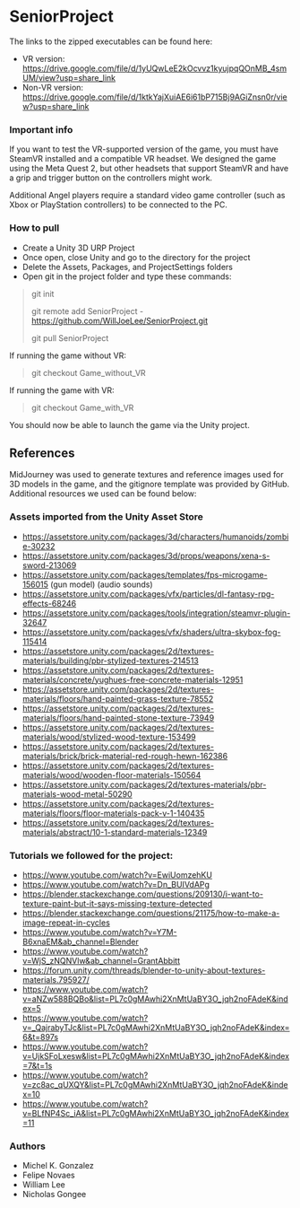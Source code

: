 # SeniorProject
The links to the zipped executables can be found here:
- VR version: https://drive.google.com/file/d/1yUQwLeE2kOcvvz1kyujpqQOnMB_4smUM/view?usp=share_link
- Non-VR version: https://drive.google.com/file/d/1ktkYajXuiAE6i61bP715Bj9AGiZnsn0r/view?usp=share_link

### Important info
If you want to test the VR-supported version of the game, you must have SteamVR
installed and a compatible VR headset. We designed the game using the Meta
Quest 2, but other headsets that support SteamVR and have a grip and trigger
button on the controllers might work.

Additional Angel players require a standard video game controller (such as Xbox
or PlayStation controllers) to be connected to the PC.

### How to pull
- Create a Unity 3D URP Project
- Once open, close Unity and go to the directory for the project
- Delete the Assets, Packages, and ProjectSettings folders
- Open git in the project folder and type these commands:
> git init
>
> git remote add SeniorProject - https://github.com/WillJoeLee/SeniorProject.git
>
> git pull SeniorProject

If running the game without VR:
> git checkout Game_without_VR

If running the game with VR:
> git checkout Game_with_VR

You should now be able to launch the game via the Unity project.

## References
MidJourney was used to generate textures and reference images used for 3D models
in the game, and the gitignore template was provided by GitHub. Additional
resources we used can be found below:

### Assets imported from the Unity Asset Store
- https://assetstore.unity.com/packages/3d/characters/humanoids/zombie-30232
- https://assetstore.unity.com/packages/3d/props/weapons/xena-s-sword-213069
- https://assetstore.unity.com/packages/templates/fps-microgame-156015 (gun model) (audio sounds)
- https://assetstore.unity.com/packages/vfx/particles/dl-fantasy-rpg-effects-68246
- https://assetstore.unity.com/packages/tools/integration/steamvr-plugin-32647
- https://assetstore.unity.com/packages/vfx/shaders/ultra-skybox-fog-115414
- https://assetstore.unity.com/packages/2d/textures-materials/building/pbr-stylized-textures-214513
- https://assetstore.unity.com/packages/2d/textures-materials/concrete/yughues-free-concrete-materials-12951
- https://assetstore.unity.com/packages/2d/textures-materials/floors/hand-painted-grass-texture-78552
- https://assetstore.unity.com/packages/2d/textures-materials/floors/hand-painted-stone-texture-73949
- https://assetstore.unity.com/packages/2d/textures-materials/wood/stylized-wood-texture-153499
- https://assetstore.unity.com/packages/2d/textures-materials/brick/brick-material-red-rough-hewn-162386
- https://assetstore.unity.com/packages/2d/textures-materials/wood/wooden-floor-materials-150564
- https://assetstore.unity.com/packages/2d/textures-materials/pbr-materials-wood-metal-50290
- https://assetstore.unity.com/packages/2d/textures-materials/floors/floor-materials-pack-v-1-140435
- https://assetstore.unity.com/packages/2d/textures-materials/abstract/10-1-standard-materials-12349

### Tutorials we followed for the project:
- https://www.youtube.com/watch?v=EwiUomzehKU
- https://www.youtube.com/watch?v=Dn_BUIVdAPg
- https://blender.stackexchange.com/questions/209130/i-want-to-texture-paint-but-it-says-missing-texture-detected
- https://blender.stackexchange.com/questions/21175/how-to-make-a-image-repeat-in-cycles
- https://www.youtube.com/watch?v=Y7M-B6xnaEM&ab_channel=Blender
- https://www.youtube.com/watch?v=WjS_zNQNVlw&ab_channel=GrantAbbitt
- https://forum.unity.com/threads/blender-to-unity-about-textures-materials.795927/
- https://www.youtube.com/watch?v=aNZw588BQBo&list=PL7c0gMAwhi2XnMtUaBY3O_jqh2noFAdeK&index=5
- https://www.youtube.com/watch?v=_QajrabyTJc&list=PL7c0gMAwhi2XnMtUaBY3O_jqh2noFAdeK&index=6&t=897s
- https://www.youtube.com/watch?v=UjkSFoLxesw&list=PL7c0gMAwhi2XnMtUaBY3O_jqh2noFAdeK&index=7&t=1s
- https://www.youtube.com/watch?v=zc8ac_qUXQY&list=PL7c0gMAwhi2XnMtUaBY3O_jqh2noFAdeK&index=10
- https://www.youtube.com/watch?v=BLfNP4Sc_iA&list=PL7c0gMAwhi2XnMtUaBY3O_jqh2noFAdeK&index=11

### Authors
- Michel K. Gonzalez
- Felipe Novaes
- William Lee
- Nicholas Gongee
